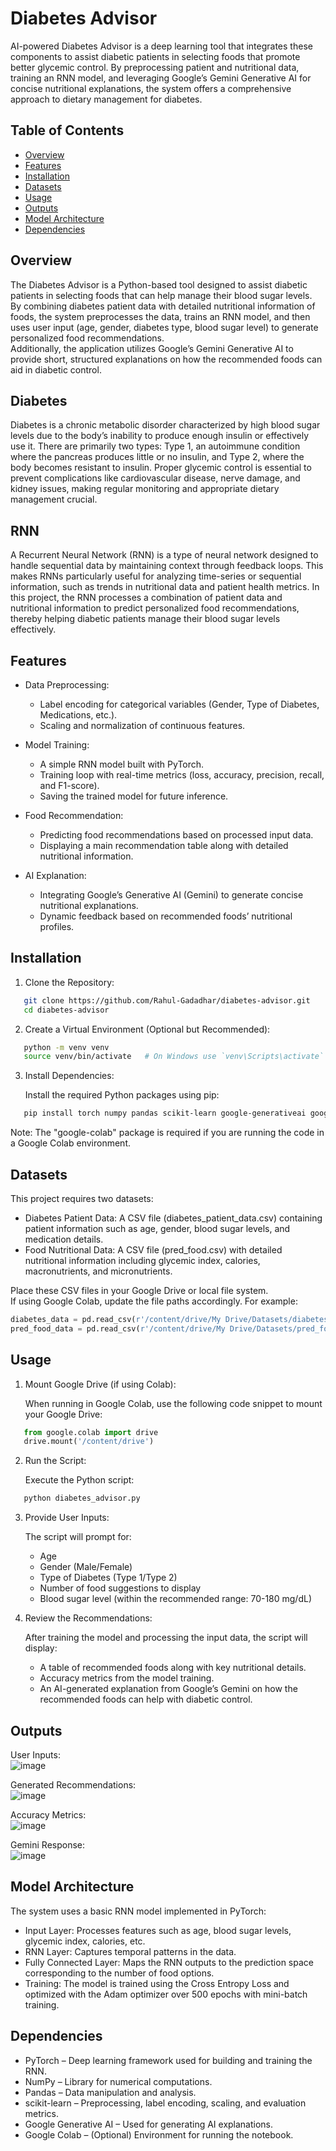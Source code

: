Diabetes Advisor
================

AI-powered Diabetes Advisor is a deep learning tool that integrates these components to assist diabetic patients in selecting foods that promote better glycemic control. By preprocessing patient and nutritional data, training an RNN model, and leveraging Google’s Gemini Generative AI for concise nutritional explanations, the system offers a comprehensive approach to dietary management for diabetes.  

## Table of Contents  
  
- [Overview](#overview)  
- [Features](#features)  
- [Installation](#installation)  
- [Datasets](#datasets)  
- [Usage](#usage)
- [Outputs](#Outputs)  
- [Model Architecture](#model-architecture)  
- [Dependencies](#dependencies)  
  
Overview
--------
The Diabetes Advisor is a Python-based tool designed to assist diabetic patients in selecting foods that can help manage their blood sugar levels.  
By combining diabetes patient data with detailed nutritional information of foods, the system preprocesses the data, trains an RNN model, and then uses user input (age, gender, diabetes type, blood sugar level) to generate personalized food recommendations.  
Additionally, the application utilizes Google’s Gemini Generative AI to provide short, structured explanations on how the recommended foods can aid in diabetic control.
  
Diabetes  
-----------------  
Diabetes is a chronic metabolic disorder characterized by high blood sugar levels due to the body’s inability to produce enough insulin or effectively use it. There are primarily two types: Type 1, an autoimmune condition where the pancreas produces little or no insulin, and Type 2, where the body becomes resistant to insulin. Proper glycemic control is essential to prevent complications like cardiovascular disease, nerve damage, and kidney issues, making regular monitoring and appropriate dietary management crucial.  

RNN  
-----------------  
A Recurrent Neural Network (RNN) is a type of neural network designed to handle sequential data by maintaining context through feedback loops. This makes RNNs particularly useful for analyzing time-series or sequential information, such as trends in nutritional data and patient health metrics. In this project, the RNN processes a combination of patient data and nutritional information to predict personalized food recommendations, thereby helping diabetic patients manage their blood sugar levels effectively.  
  
Features
--------
- Data Preprocessing:  
  - Label encoding for categorical variables (Gender, Type of Diabetes, Medications, etc.).  
  - Scaling and normalization of continuous features.

- Model Training:  
  - A simple RNN model built with PyTorch.  
  - Training loop with real-time metrics (loss, accuracy, precision, recall, and F1-score).  
  - Saving the trained model for future inference.

- Food Recommendation:  
  - Predicting food recommendations based on processed input data.  
  - Displaying a main recommendation table along with detailed nutritional information.

- AI Explanation:  
  - Integrating Google’s Generative AI (Gemini) to generate concise nutritional explanations.  
  - Dynamic feedback based on recommended foods’ nutritional profiles.

Installation
------------
1. Clone the Repository:  
```bash
   git clone https://github.com/Rahul-Gadadhar/diabetes-advisor.git  
   cd diabetes-advisor
```
2. Create a Virtual Environment (Optional but Recommended):
```bash
   python -m venv venv  
   source venv/bin/activate   # On Windows use `venv\Scripts\activate`
```
3. Install Dependencies:

   Install the required Python packages using pip:
```bash
   pip install torch numpy pandas scikit-learn google-generativeai google-colab ipython
```
   Note: The "google-colab" package is required if you are running the code in a Google Colab environment.

Datasets
--------
This project requires two datasets:  
- Diabetes Patient Data: A CSV file (diabetes_patient_data.csv) containing patient information such as age, gender, blood sugar levels, and medication details.  
- Food Nutritional Data: A CSV file (pred_food.csv) with detailed nutritional information including glycemic index, calories, macronutrients, and micronutrients.

Place these CSV files in your Google Drive or local file system.  
If using Google Colab, update the file paths accordingly. For example:  

```python
diabetes_data = pd.read_csv(r'/content/drive/My Drive/Datasets/diabetes_patient_data.csv')
pred_food_data = pd.read_csv(r'/content/drive/My Drive/Datasets/pred_food.csv')
```


Usage
-----
1. Mount Google Drive (if using Colab):

   When running in Google Colab, use the following code snippet to mount your Google Drive:
```python
   from google.colab import drive  
   drive.mount('/content/drive')
```
2. Run the Script:

   Execute the Python script:
```python
   python diabetes_advisor.py
```
3. Provide User Inputs:

   The script will prompt for:
   - Age  
   - Gender (Male/Female)  
   - Type of Diabetes (Type 1/Type 2)  
   - Number of food suggestions to display  
   - Blood sugar level (within the recommended range: 70-180 mg/dL)

4. Review the Recommendations:

   After training the model and processing the input data, the script will display:
   - A table of recommended foods along with key nutritional details.  
   - Accuracy metrics from the model training.  
   - An AI-generated explanation from Google’s Gemini on how the recommended foods can help with diabetic control.

Outputs
------------------
User Inputs:  
![image](https://github.com/user-attachments/assets/3ff0771e-daff-41e6-ad43-71f27a6b0021)  
  
Generated Recommendations:  
![image](https://github.com/user-attachments/assets/c1b983ba-50ac-4d0c-bd29-57f48e30a216)  

Accuracy Metrics:  
![image](https://github.com/user-attachments/assets/ffe227a8-ab05-4288-9e81-b8215e579968)  

Gemini Response:  
![image](https://github.com/user-attachments/assets/51743f56-7435-49b9-b431-49ed717b9617)  
    
Model Architecture
------------------
The system uses a basic RNN model implemented in PyTorch:
- Input Layer: Processes features such as age, blood sugar levels, glycemic index, calories, etc.  
- RNN Layer: Captures temporal patterns in the data.  
- Fully Connected Layer: Maps the RNN outputs to the prediction space corresponding to the number of food options.  
- Training: The model is trained using the Cross Entropy Loss and optimized with the Adam optimizer over 500 epochs with mini-batch training.

Dependencies
------------
- PyTorch – Deep learning framework used for building and training the RNN.  
- NumPy – Library for numerical computations.  
- Pandas – Data manipulation and analysis.  
- scikit-learn – Preprocessing, label encoding, scaling, and evaluation metrics.  
- Google Generative AI – Used for generating AI explanations.  
- Google Colab – (Optional) Environment for running the notebook.

